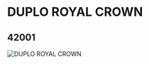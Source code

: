 # DUPLO ROYAL CROWN
## 42001
![DUPLO ROYAL CROWN](https://lc-www-live-s.legocdn.com/media/bricks/5/2/4162962.jpg)